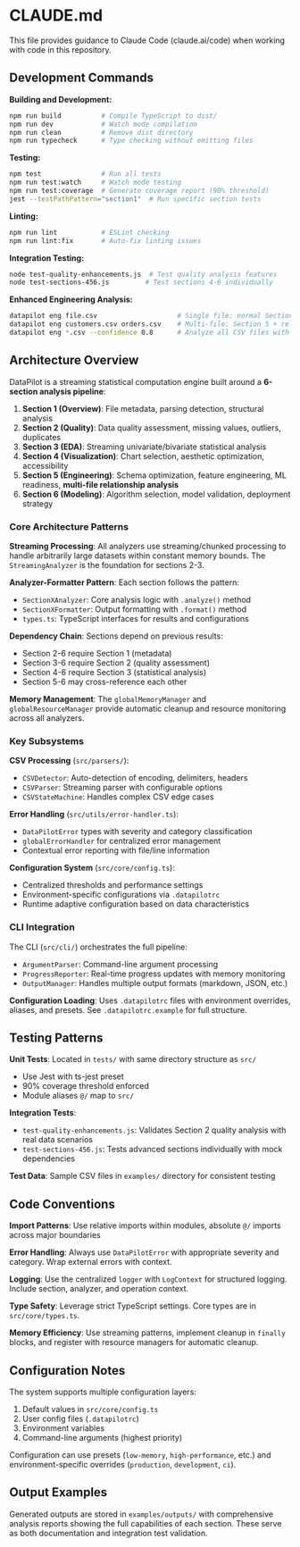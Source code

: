 # CLAUDE.md

This file provides guidance to Claude Code (claude.ai/code) when working with code in this repository.

## Development Commands

**Building and Development:**
```bash
npm run build          # Compile TypeScript to dist/
npm run dev            # Watch mode compilation
npm run clean          # Remove dist directory
npm run typecheck      # Type checking without emitting files
```

**Testing:**
```bash
npm test               # Run all tests
npm run test:watch     # Watch mode testing
npm run test:coverage  # Generate coverage report (90% threshold)
jest --testPathPattern="section1"  # Run specific section tests
```

**Linting:**
```bash
npm run lint           # ESLint checking
npm run lint:fix       # Auto-fix linting issues
```

**Integration Testing:**
```bash
node test-quality-enhancements.js  # Test quality analysis features
node test-sections-456.js         # Test sections 4-6 individually
```

**Enhanced Engineering Analysis:**
```bash
datapilot eng file.csv                    # Single file: normal Section 5 analysis
datapilot eng customers.csv orders.csv    # Multi-file: Section 5 + relationship analysis
datapilot eng *.csv --confidence 0.8      # Analyze all CSV files with custom confidence
```

## Architecture Overview

DataPilot is a streaming statistical computation engine built around a **6-section analysis pipeline**:

1. **Section 1 (Overview)**: File metadata, parsing detection, structural analysis
2. **Section 2 (Quality)**: Data quality assessment, missing values, outliers, duplicates  
3. **Section 3 (EDA)**: Streaming univariate/bivariate statistical analysis
4. **Section 4 (Visualization)**: Chart selection, aesthetic optimization, accessibility
5. **Section 5 (Engineering)**: Schema optimization, feature engineering, ML readiness, **multi-file relationship analysis**
6. **Section 6 (Modeling)**: Algorithm selection, model validation, deployment strategy

### Core Architecture Patterns

**Streaming Processing**: All analyzers use streaming/chunked processing to handle arbitrarily large datasets within constant memory bounds. The `StreamingAnalyzer` is the foundation for sections 2-3.

**Analyzer-Formatter Pattern**: Each section follows the pattern:
- `SectionXAnalyzer`: Core analysis logic with `.analyze()` method
- `SectionXFormatter`: Output formatting with `.format()` method  
- `types.ts`: TypeScript interfaces for results and configurations

**Dependency Chain**: Sections depend on previous results:
- Section 2-6 require Section 1 (metadata)
- Section 3-6 require Section 2 (quality assessment)
- Section 4-6 require Section 3 (statistical analysis)
- Section 5-6 may cross-reference each other

**Memory Management**: The `globalMemoryManager` and `globalResourceManager` provide automatic cleanup and resource monitoring across all analyzers.

### Key Subsystems

**CSV Processing** (`src/parsers/`):
- `CSVDetector`: Auto-detection of encoding, delimiters, headers
- `CSVParser`: Streaming parser with configurable options
- `CSVStateMachine`: Handles complex CSV edge cases

**Error Handling** (`src/utils/error-handler.ts`):
- `DataPilotError` types with severity and category classification
- `globalErrorHandler` for centralized error management
- Contextual error reporting with file/line information

**Configuration System** (`src/core/config.ts`):
- Centralized thresholds and performance settings
- Environment-specific configurations via `.datapilotrc`
- Runtime adaptive configuration based on data characteristics

### CLI Integration

The CLI (`src/cli/`) orchestrates the full pipeline:
- `ArgumentParser`: Command-line argument processing
- `ProgressReporter`: Real-time progress updates with memory monitoring
- `OutputManager`: Handles multiple output formats (markdown, JSON, etc.)

**Configuration Loading**: Uses `.datapilotrc` files with environment overrides, aliases, and presets. See `.datapilotrc.example` for full structure.

## Testing Patterns

**Unit Tests**: Located in `tests/` with same directory structure as `src/`
- Use Jest with ts-jest preset
- 90% coverage threshold enforced
- Module aliases `@/` map to `src/`

**Integration Tests**: 
- `test-quality-enhancements.js`: Validates Section 2 quality analysis with real data scenarios
- `test-sections-456.js`: Tests advanced sections individually with mock dependencies

**Test Data**: Sample CSV files in `examples/` directory for consistent testing

## Code Conventions

**Import Patterns**: Use relative imports within modules, absolute `@/` imports across major boundaries

**Error Handling**: Always use `DataPilotError` with appropriate severity and category. Wrap external errors with context.

**Logging**: Use the centralized `logger` with `LogContext` for structured logging. Include section, analyzer, and operation context.

**Type Safety**: Leverage strict TypeScript settings. Core types are in `src/core/types.ts`.

**Memory Efficiency**: Use streaming patterns, implement cleanup in `finally` blocks, and register with resource managers for automatic cleanup.

## Configuration Notes

The system supports multiple configuration layers:
1. Default values in `src/core/config.ts`
2. User config files (`.datapilotrc`)
3. Environment variables
4. Command-line arguments (highest priority)

Configuration can use presets (`low-memory`, `high-performance`, etc.) and environment-specific overrides (`production`, `development`, `ci`).

## Output Examples

Generated outputs are stored in `examples/outputs/` with comprehensive analysis reports showing the full capabilities of each section. These serve as both documentation and integration test validation.